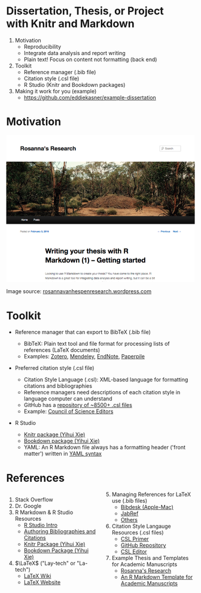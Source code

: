 
Dissertation, Thesis, or Project <br> with Knitr and Markdown
========================================================
1. Motivation
    + Reproducibility
    + Integrate data analysis and report writing
    + Plain text! Focus on content not formatting (back end)
2. Toolkit
    + Reference manager (.bib file)
    + Citation style (.csl file)
    + R Studio (Knitr and Bookdown packages)
3. Making it work for you (example)
    + https://github.com/eddiekasner/example-dissertation

Motivation
========================================================
<center>

![](Images/Rosanna.png)
</center>

Image source: [rosannavanhespenresearch.wordpress.com](https://rosannavanhespenresearch.wordpress.com/2016/02/03/writing-your-thesis-with-r-markdown-1-getting-started/)


Toolkit
========================================================
* Reference manager that can export to BibTeX (.bib file)
    + BibTeX: Plain text tool and file format for processing lists of references (LaTeX documents)
    + Examples: [Zotero](https://libguides.mit.edu/ld.php?content_id=34248570), [Mendeley](http://guides.library.ubc.ca/bibtex/mendeley), [EndNote](https://www.rhizobia.co.nz/latex/convert), [Paperpile](http://forum.paperpile.com/t/how-to-export-a-document-and-citations-to-latex-and-bibtex/784)

* Preferred citation style (.csl file)
    + Citation Style Language (.csl): XML-based language for formatting citations and bibliographies
    + Reference managers need descriptions of each citation style in language computer can understand
    + GitHub has a [repository of ~8500+ .csl files](https://github.com/citation-style-language/styles)
    + Example: [Council of Science Editors](https://writing.wisc.edu/Handbook/DocCSE.html)
    
* R Studio
    + [Knitr package (Yihui Xie)](https://yihui.name/knitr/)
    + [Bookdown package (Yihui Xie)](https://bookdown.org/yihui/bookdown/)
    + YAML: An R Markdown file always has a formatting header ('front matter') written in [YAML syntax](https://en.wikipedia.org/wiki/YAML)
    
References
========================================================

<style>
  .col2 {
    columns: 2 200px;         /* number of columns and width in pixels*/
    -webkit-columns: 2 200px; /* chrome, safari */
    -moz-columns: 2 200px;    /* firefox */
  }
  .col3 {
    columns: 3 100px;
    -webkit-columns: 3 100px;
    -moz-columns: 3 100px;
  }
</style>

<div class="col2">

1. Stack Overflow
2. Dr. Google
3. R Markdown & R Studio Resources
    + [R Studio Intro](http://rmarkdown.rstudio.com/lesson-1.html)
    + [Authoring Bibliographies and Citations](http://rmarkdown.rstudio.com/authoring_bibliographies_and_citations.html)
    + [Knitr Package (Yihui Xie)](https://yihui.name/knitr/)
    + [Bookdown Package (Yihui Xie)](https://bookdown.org/yihui/bookdown/)
4. $\LaTeX$ ("Lay-tech" or "La-tech")
    + [LaTeX Wiki](https://en.wikipedia.org/wiki/LaTeX)
    + [LaTeX Website](https://www.latex-project.org/)
5. Managing References for LaTeX use (.bib files)
    + [Bibdesk (Apple-Mac)](http://bibdesk.sourceforge.net/)
    + [JabRef](http://www.jabref.org/)
    + [Others](https://tex.stackexchange.com/questions/9454/bibdesk-like-software-for-windows)
6. Citation Style Langauge Resources (.csl files)
    + [CSL Primer](http://docs.citationstyles.org/en/stable/primer.html)
    + [GitHub Repository](https://github.com/citation-style-language/styles)
    + [CSL Editor](http://editor.citationstyles.org/about/)
7. Example Thesis and Templates for Academic Manuscripts
    + [Rosanna's Research](https://rosannavanhespenresearch.wordpress.com/2016/02/03/writing-your-thesis-with-r-markdown-1-getting-started/)
    + [An R Markdown Template for Academic Manuscripts](http://svmiller.com/blog/2016/02/svm-r-markdown-manuscript/)
</div>
